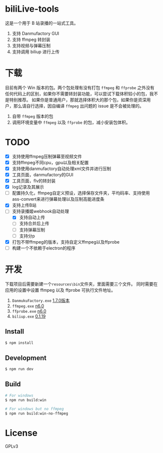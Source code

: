 # biliLive-tools

这是一个用于 B 站录播的一站式工具。

1. 支持 Danmufactory GUI
2. 支持 ffmpeg 转封装
3. 支持视频与弹幕压制
4. 支持调用 biliup 进行上传

# 下载

目前有两个 Win 版本的包。两个包处理有没有打包 `ffmpeg` 和 `ffprobe` 之外没有任何代码上的区别，如果你不需要转封装功能，可以尝试下载体积较小的包，我不是特别推荐。
如果你是普通用户，那就选择体积大的那个包，如果你是资深用户，那么请自行选择，因自编译 `ffmpeg` 出问题的 issue 是不会被处理的。

1. 自带 `ffmpeg` 版本的包
2. 调用环境变量中 `ffmpeg` 以及 `ffprobe` 的包，减小安装包体积。

# TODO

- [x] 支持使用ffmpeg压制弹幕至视频文件
- [x] 支持ffmpeg不同cpu，gpu以及相关配置
- [x] 支持使用danmufactory自动处理xml文件并进行压制
- [x] 工具页面，danmufactory的GUI
- [x] 工具页面，flv的转封装
- [x] log记录及其展示
- [ ] 配置持久化，ffmpeg自定义预设，选择保存文件夹，平均码率、支持使用ass-convert来进行弹幕处理以及压制高能进度条
- [x] 支持上传B站
- [ ] 支持录播姬webhook自动处理
  - [x] 支持自动上传
  - [ ] 支持合并后上传
  - [ ] 支持弹幕压制
  - [ ] 支持分p
- [x] 打包不带ffmpeg的版本，支持自定义ffmpeg以及ffprobe
- [ ] 构建一个不依赖于electron的程序

# 开发

下载项目后需要新建一个`resources\bin`文件夹，里面需要三个文件。
同时需要在应用的设置中设置 ffmpeg 以及 ffprobe 可执行文件地址。

1. `DanmukuFactory.exe` [1.7.0版本](https://github.com/hihkm/DanmakuFactory/releases/tag/v1.70)
2. `ffmpeg.exe` [n6.0](https://github.com/BtbN/FFmpeg-Builds/releases)
3. `ffprobe.exe` [n6.0](https://github.com/BtbN/FFmpeg-Builds/releases)
4. `biliup.exe` [0.1.19](https://github.com/biliup/biliup-rs/releases/tag/v0.1.19)

## Install

```bash
$ npm install
```

## Development

```bash
$ npm run dev
```

## Build

```bash
# For windows
$ npm run build:win

# For windows but no ffmpeg
$ npm run build:win-no-ffmpeg
```

# License

GPLv3
